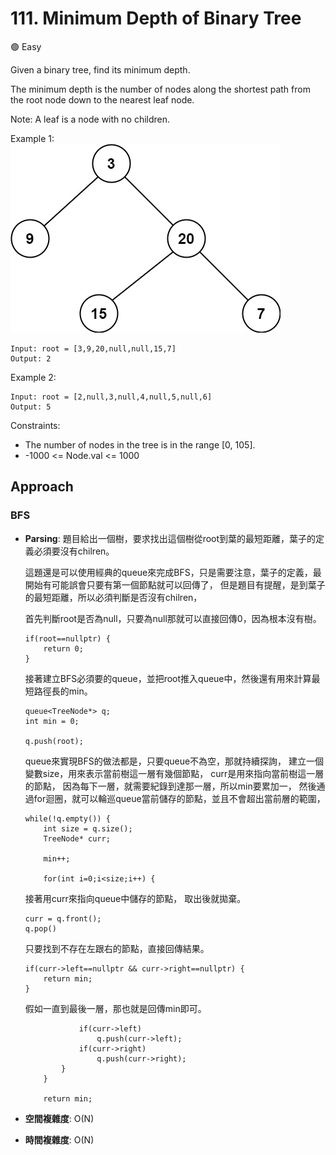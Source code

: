 # 111. Minimum Depth of Binary Tree

🟢 Easy

Given a binary tree, find its minimum depth.

The minimum depth is the number of nodes along the shortest path from the root node down to the nearest leaf node.

Note: A leaf is a node with no children.

Example 1:
![alt text](image.png)
```
Input: root = [3,9,20,null,null,15,7]
Output: 2
```

Example 2:
```
Input: root = [2,null,3,null,4,null,5,null,6]
Output: 5
```

Constraints:
- The number of nodes in the tree is in the range [0, 105].
- -1000 <= Node.val <= 1000

## Approach
### BFS
- **Parsing**: 
    題目給出一個樹，要求找出這個樹從root到葉的最短距離，葉子的定義必須要沒有chilren。

    這題還是可以使用經典的queue來完成BFS，只是需要注意，葉子的定義，最開始有可能誤會只要有第一個節點就可以回傳了，
    但是題目有提醒，是到葉子的最短距離，所以必須判斷是否沒有chilren，

    首先判斷root是否為null，只要為null那就可以直接回傳0，因為根本沒有樹。
    ```
    if(root==nullptr) {
        return 0;
    }
    ```

    接著建立BFS必須要的queue，並把root推入queue中，然後還有用來計算最短路徑長的min。
    ```
    queue<TreeNode*> q;
    int min = 0;

    q.push(root);
    ```

    queue來實現BFS的做法都是，只要queue不為空，那就持續探詢，
    建立一個變數size，用來表示當前樹這一層有幾個節點，
    curr是用來指向當前樹這一層的節點，
    因為每下一層，就需要紀錄到達那一層，所以min要累加一，
    然後通過for迴圈，就可以輪巡queue當前儲存的節點，並且不會超出當前層的範圍，
    ```
    while(!q.empty()) {
        int size = q.size();
        TreeNode* curr;
        
        min++;

        for(int i=0;i<size;i++) {
    ```

    接著用curr來指向queue中儲存的節點，
    取出後就拋棄。
    ```
    curr = q.front();
    q.pop()
    ```

    只要找到不存在左跟右的節點，直接回傳結果。
    ```
    if(curr->left==nullptr && curr->right==nullptr) {
        return min;
    }
    ```

    假如一直到最後一層，那也就是回傳min即可。
    ```
                if(curr->left)
                    q.push(curr->left);
                if(curr->right)
                    q.push(curr->right);
            }
        }

        return min;
    ```
- **空間複雜度**: O(N)
- **時間複雜度**: O(N)